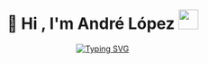 <h1 align="center"><b>🐧 Hi , I'm André López </b><img src="https://media.giphy.com/media/hvRJCLFzcasrR4ia7z/giphy.gif" width="35"></h1>

<p align="center">
  <a href="#">
    <img src="https://readme-typing-svg.herokuapp.com?font=Time+New+Roman&color=272F7A&size=25&center=true&vCenter=true&width=600&height=100&lines=<+Software+Engineer+💻+/>;<+Web+Developer+🌐+/>;<+Love+to+learn+new+things+📖+/>;<+Video+Games+Lover+🎮+/>" alt="Typing SVG">
  </a>
</p>
<!--
**AndreLopez20/AndreLopez20** is a ✨ _special_ ✨ repository because its `README.md` (this file) appears on your GitHub profile.

Here are some ideas to get you started:

- 🔭 I’m currently working on ...
- 🌱 I’m currently learning ...
- 👯 I’m looking to collaborate on ...
- 🤔 I’m looking for help with ...
- 💬 Ask me about ...
- 📫 How to reach me: ...
- 😄 Pronouns: ...
- ⚡ Fun fact: ...
-->
